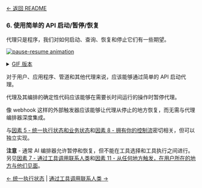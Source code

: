 [← 返回 README](../README_CN.md)

### 6. 使用简单的 API 启动/暂停/恢复

代理只是程序，我们对如何启动、查询、恢复和停止它们有一些期望。

[![pause-resume animation](../img/165-pause-resume-animation.gif)](https://github.com/user-attachments/assets/feb1a425-cb96-4009-a133-8bd29480f21f)

<details>
<summary><a href="../img/165-pause-resume-animation.gif">GIF 版本</a></summary>

![pause-resume animation](../img/165-pause-resume-animation.gif)]

</details>


对于用户、应用程序、管道和其他代理来说，应该能够通过简单的 API 启动代理。

代理及其编排的确定性代码应该能够在需要长时间运行的操作时暂停代理。

像 webhook 这样的外部触发器应该能够让代理从停止的地方恢复，而无需与代理编排器深度集成。

与[因素 5 - 统一执行状态和业务状态](factor-05-unify-execution-state_CN.md)和[因素 8 - 拥有你的控制流](factor-08-own-your-control-flow_CN.md)密切相关，但可以独立实现。



**注意** - 通常 AI 编排器允许暂停和恢复，但不能在工具选择和工具执行之间进行。另见[因素 7 - 通过工具调用联系人类](factor-07-contact-humans-with-tools_CN.md)和[因素 11 - 从任何地方触发，在用户所在的地方与他们见面](factor-11-trigger-from-anywhere_CN.md)。

[← 统一执行状态](factor-05-unify-execution-state_CN.md) | [通过工具调用联系人类 →](factor-07-contact-humans-with-tools_CN.md)